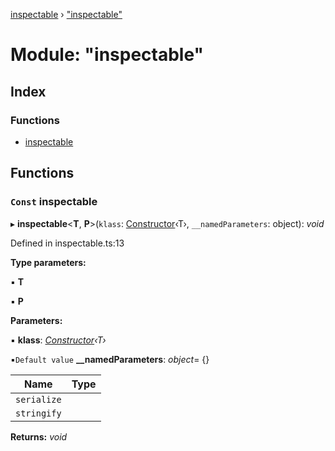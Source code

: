 [inspectable](../README.md) › ["inspectable"](_inspectable_.md)

# Module: "inspectable"

## Index

### Functions

* [inspectable](_inspectable_.md#const-inspectable)

## Functions

### `Const` inspectable

▸ **inspectable**<**T**, **P**>(`klass`: [Constructor](_types_.md#constructor)‹T›, `__namedParameters`: object): *void*

Defined in inspectable.ts:13

**Type parameters:**

▪ **T**

▪ **P**

**Parameters:**

▪ **klass**: *[Constructor](_types_.md#constructor)‹T›*

▪`Default value`  **__namedParameters**: *object*= {}

Name | Type |
------ | ------ |
`serialize` |  |
`stringify` |  |

**Returns:** *void*
